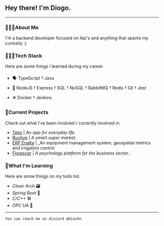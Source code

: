 ## Hey there! I'm Diogo.

---

### 🙋🏽‍♂️About Me

<p> I'm a backend developer focused on Api's and anything that sparks my curiosity ;)
</p>

### 👨🏽‍💻Tech Stack

<p>
Here are some things I learned during my career.
</p>

- 🗣 TypeScript 𒑰 Java 
- 🎒 NodeJS 𒑰 Express 𒑰 SQL 𒑰 NoSQL 𒑰 RabbitMQ 𒑰 Redis 𒑰 Git 𒑰 Jest
- ♽ Docker 𒑰 Jenkins

### 🚧Current Projects

<p>
Check out what I've been involved / currently involved in.

- <a href="">Teko</a> | _An app for everyday life._
- <a href="https://buybye.com.br">Buybye</a> | _A smart super market._
- <a href="">ERP Enalta</a> | _An equipment management system, geospatial metrics and irrigation control.
- <a href="">Florescer</a> | _A psychology platform for the business sector.
._
</p>

### 🌱What I'm Learning

Here are some things on my todo list.

- _Clean Arch_ 🗃️
- _Spring Boot_ 🍃
- _C/C++_ 🛠️
- _OPC UA_ 📃

---

`You can reach me on discord @diozhn`
